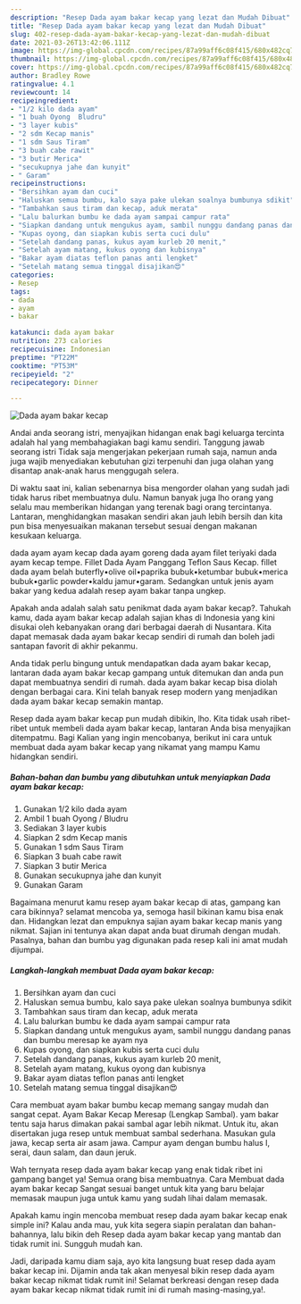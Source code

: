 ```yaml
---
description: "Resep Dada ayam bakar kecap yang lezat dan Mudah Dibuat"
title: "Resep Dada ayam bakar kecap yang lezat dan Mudah Dibuat"
slug: 402-resep-dada-ayam-bakar-kecap-yang-lezat-dan-mudah-dibuat
date: 2021-03-26T13:42:06.111Z
image: https://img-global.cpcdn.com/recipes/87a99aff6c08f415/680x482cq70/dada-ayam-bakar-kecap-foto-resep-utama.jpg
thumbnail: https://img-global.cpcdn.com/recipes/87a99aff6c08f415/680x482cq70/dada-ayam-bakar-kecap-foto-resep-utama.jpg
cover: https://img-global.cpcdn.com/recipes/87a99aff6c08f415/680x482cq70/dada-ayam-bakar-kecap-foto-resep-utama.jpg
author: Bradley Rowe
ratingvalue: 4.1
reviewcount: 14
recipeingredient:
- "1/2 kilo dada ayam"
- "1 buah Oyong  Bludru"
- "3 layer kubis"
- "2 sdm Kecap manis"
- "1 sdm Saus Tiram"
- "3 buah cabe rawit"
- "3 butir Merica"
- "secukupnya jahe dan kunyit"
- " Garam"
recipeinstructions:
- "Bersihkan ayam dan cuci"
- "Haluskan semua bumbu, kalo saya pake ulekan soalnya bumbunya sdikit"
- "Tambahkan saus tiram dan kecap, aduk merata"
- "Lalu balurkan bumbu ke dada ayam sampai campur rata"
- "Siapkan dandang untuk mengukus ayam, sambil nunggu dandang panas dan bumbu meresap ke ayam nya"
- "Kupas oyong, dan siapkan kubis serta cuci dulu"
- "Setelah dandang panas, kukus ayam kurleb 20 menit,"
- "Setelah ayam matang, kukus oyong dan kubisnya"
- "Bakar ayam diatas teflon panas anti lengket"
- "Setelah matang semua tinggal disajikan😍"
categories:
- Resep
tags:
- dada
- ayam
- bakar

katakunci: dada ayam bakar 
nutrition: 273 calories
recipecuisine: Indonesian
preptime: "PT22M"
cooktime: "PT53M"
recipeyield: "2"
recipecategory: Dinner

---
```



![Dada ayam bakar kecap](https://img-global.cpcdn.com/recipes/87a99aff6c08f415/680x482cq70/dada-ayam-bakar-kecap-foto-resep-utama.jpg)

Andai anda seorang istri, menyajikan hidangan enak bagi keluarga tercinta adalah hal yang membahagiakan bagi kamu sendiri. Tanggung jawab seorang istri Tidak saja mengerjakan pekerjaan rumah saja, namun anda juga wajib menyediakan kebutuhan gizi terpenuhi dan juga olahan yang disantap anak-anak harus menggugah selera.

Di waktu  saat ini, kalian sebenarnya bisa mengorder olahan yang sudah jadi tidak harus ribet membuatnya dulu. Namun banyak juga lho orang yang selalu mau memberikan hidangan yang terenak bagi orang tercintanya. Lantaran, menghidangkan masakan sendiri akan jauh lebih bersih dan kita pun bisa menyesuaikan makanan tersebut sesuai dengan makanan kesukaan keluarga. 

dada ayam ayam kecap dada ayam goreng dada ayam filet teriyaki dada ayam kecap tempe. Fillet Dada Ayam Panggang Teflon Saus Kecap. fillet dada ayam belah buterfly•olive oil•paprika bubuk•ketumbar bubuk•merica bubuk•garlic powder•kaldu jamur•garam. Sedangkan untuk jenis ayam bakar yang kedua adalah resep ayam bakar tanpa ungkep.

Apakah anda adalah salah satu penikmat dada ayam bakar kecap?. Tahukah kamu, dada ayam bakar kecap adalah sajian khas di Indonesia yang kini disukai oleh kebanyakan orang dari berbagai daerah di Nusantara. Kita dapat memasak dada ayam bakar kecap sendiri di rumah dan boleh jadi santapan favorit di akhir pekanmu.

Anda tidak perlu bingung untuk mendapatkan dada ayam bakar kecap, lantaran dada ayam bakar kecap gampang untuk ditemukan dan anda pun dapat membuatnya sendiri di rumah. dada ayam bakar kecap bisa diolah dengan berbagai cara. Kini telah banyak resep modern yang menjadikan dada ayam bakar kecap semakin mantap.

Resep dada ayam bakar kecap pun mudah dibikin, lho. Kita tidak usah ribet-ribet untuk membeli dada ayam bakar kecap, lantaran Anda bisa menyajikan ditempatmu. Bagi Kalian yang ingin mencobanya, berikut ini cara untuk membuat dada ayam bakar kecap yang nikamat yang mampu Kamu hidangkan sendiri.

<!--inarticleads1-->

##### Bahan-bahan dan bumbu yang dibutuhkan untuk menyiapkan Dada ayam bakar kecap:

1. Gunakan 1/2 kilo dada ayam
1. Ambil 1 buah Oyong / Bludru
1. Sediakan 3 layer kubis
1. Siapkan 2 sdm Kecap manis
1. Gunakan 1 sdm Saus Tiram
1. Siapkan 3 buah cabe rawit
1. Siapkan 3 butir Merica
1. Gunakan secukupnya jahe dan kunyit
1. Gunakan  Garam


Bagaimana menurut kamu resep ayam bakar kecap di atas, gampang kan cara bikinnya? selamat mencoba ya, semoga hasil bikinan kamu bisa enak dan. Hidangkan lezat dan empuknya sajian ayam bakar kecap manis yang nikmat. Sajian ini tentunya akan dapat anda buat dirumah dengan mudah. Pasalnya, bahan dan bumbu yag digunakan pada resep kali ini amat mudah dijumpai. 

<!--inarticleads2-->

##### Langkah-langkah membuat Dada ayam bakar kecap:

1. Bersihkan ayam dan cuci
1. Haluskan semua bumbu, kalo saya pake ulekan soalnya bumbunya sdikit
1. Tambahkan saus tiram dan kecap, aduk merata
1. Lalu balurkan bumbu ke dada ayam sampai campur rata
1. Siapkan dandang untuk mengukus ayam, sambil nunggu dandang panas dan bumbu meresap ke ayam nya
1. Kupas oyong, dan siapkan kubis serta cuci dulu
1. Setelah dandang panas, kukus ayam kurleb 20 menit,
1. Setelah ayam matang, kukus oyong dan kubisnya
1. Bakar ayam diatas teflon panas anti lengket
1. Setelah matang semua tinggal disajikan😍


Cara membuat ayam bakar bumbu kecap memang sangay mudah dan sangat cepat. Ayam Bakar Kecap Meresap (Lengkap Sambal). yam bakar tentu saja harus dimakan pakai sambal agar lebih nikmat. Untuk itu, akan disertakan juga resep untuk membuat sambal sederhana. Masukan gula jawa, kecap serta air asam jawa. Campur ayam dengan bumbu halus I, serai, daun salam, dan daun jeruk. 

Wah ternyata resep dada ayam bakar kecap yang enak tidak ribet ini gampang banget ya! Semua orang bisa membuatnya. Cara Membuat dada ayam bakar kecap Sangat sesuai banget untuk kita yang baru belajar memasak maupun juga untuk kamu yang sudah lihai dalam memasak.

Apakah kamu ingin mencoba membuat resep dada ayam bakar kecap enak simple ini? Kalau anda mau, yuk kita segera siapin peralatan dan bahan-bahannya, lalu bikin deh Resep dada ayam bakar kecap yang mantab dan tidak rumit ini. Sungguh mudah kan. 

Jadi, daripada kamu diam saja, ayo kita langsung buat resep dada ayam bakar kecap ini. Dijamin anda tak akan menyesal bikin resep dada ayam bakar kecap nikmat tidak rumit ini! Selamat berkreasi dengan resep dada ayam bakar kecap nikmat tidak rumit ini di rumah masing-masing,ya!.

